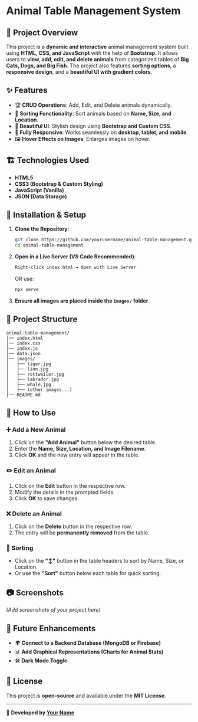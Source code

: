 # Animal Table Management System

## 📌 Project Overview
This project is a **dynamic and interactive** animal management system built using **HTML, CSS, and JavaScript** with the help of **Bootstrap**. It allows users to **view, add, edit, and delete animals** from categorized tables of **Big Cats, Dogs, and Big Fish**. The project also features **sorting options**, a **responsive design**, and a **beautiful UI with gradient colors**.

## ✨ Features
- 🏆 **CRUD Operations**: Add, Edit, and Delete animals dynamically.
- 🔄 **Sorting Functionality**: Sort animals based on **Name, Size, and Location**.
- 🎨 **Beautiful UI**: Stylish design using **Bootstrap and Custom CSS**.
- 📱 **Fully Responsive**: Works seamlessly on **desktop, tablet, and mobile**.
- 🖼️ **Hover Effects on Images**: Enlarges images on hover.

## 🏗️ Technologies Used
- **HTML5**
- **CSS3 (Bootstrap & Custom Styling)**
- **JavaScript (Vanilla)**
- **JSON (Data Storage)**

## 🚀 Installation & Setup
1. **Clone the Repository**:
   ```sh
   git clone https://github.com/yourusername/animal-table-management.git
   cd animal-table-management
   ```

2. **Open in a Live Server (VS Code Recommended)**:
   ```sh
   Right-click index.html → Open with Live Server
   ```
   OR use:
   ```sh
   npx serve
   ```

3. **Ensure all images are placed inside the `images/` folder**.

## 📂 Project Structure
```
animal-table-management/
│── index.html
│── index.css
│── index.js
│── data.json
│── images/
│   ├── tiger.jpg
│   ├── lion.jpg
│   ├── rottweiler.jpg
│   ├── labrador.jpg
│   ├── whale.jpg
│   ├── (other images...)
│── README.md
```

## 📜 How to Use
### ➕ Add a New Animal
1. Click on the **"Add Animal"** button below the desired table.
2. Enter the **Name, Size, Location, and Image Filename**.
3. Click **OK** and the new entry will appear in the table.

### ✏️ Edit an Animal
1. Click on the **Edit** button in the respective row.
2. Modify the details in the prompted fields.
3. Click **OK** to save changes.

### ❌ Delete an Animal
1. Click on the **Delete** button in the respective row.
2. The entry will be **permanently removed** from the table.

### 🔽 Sorting
- Click on the **"↕"** button in the table headers to sort by Name, Size, or Location.
- Or use the **"Sort"** button below each table for quick sorting.

## 📷 Screenshots
_(Add screenshots of your project here)_

## 📌 Future Enhancements
- 🌍 **Connect to a Backend Database (MongoDB or Firebase)**
- 📊 **Add Graphical Representations (Charts for Animal Stats)**
- 🛠️ **Dark Mode Toggle**

## 📜 License
This project is **open-source** and available under the **MIT License**.

---

🚀 **Developed by [Your Name](https://github.com/yourusername)**

